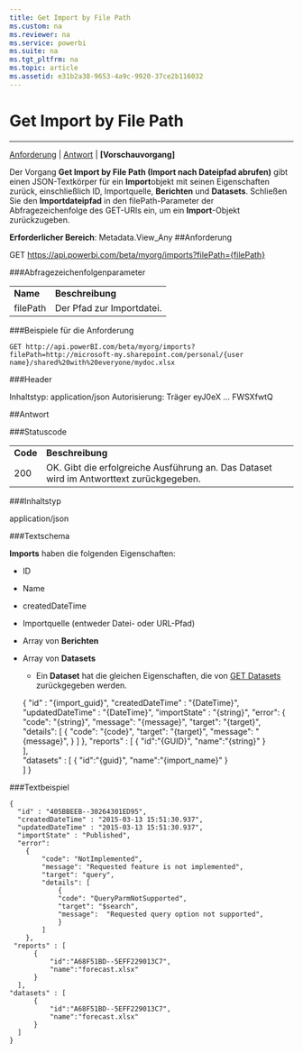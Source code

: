 ```yaml
---
title: Get Import by File Path
ms.custom: na
ms.reviewer: na
ms.service: powerbi
ms.suite: na
ms.tgt_pltfrm: na
ms.topic: article
ms.assetid: e31b2a38-9653-4a9c-9920-37ce2b116032
---
```

# Get Import by File Path
---

[Anforderung](#request) | [Antwort](#response) | **[Vorschauvorgang]**
<a name="top"/>

Der Vorgang **Get Import by File Path (Import nach Dateipfad abrufen)** gibt einen JSON-Textkörper für ein **Import**objekt mit seinen Eigenschaften zurück, einschließlich ID, Importquelle, **Berichten** und **Datasets**.
Schließen Sie den **Importdateipfad** in den filePath-Parameter der Abfragezeichenfolge des GET-URIs ein, um ein **Import**-Objekt zurückzugeben.

**Erforderlicher Bereich**: Metadata.View_Any
<a name="request"/>
##Anforderung

GET https://api.powerbi.com/beta/myorg/imports?filePath={filePath}

###Abfragezeichenfolgenparameter

<table>
  <tr>
    <td>
      <b>Name</b>
    </td>
    <td>
      <b>Beschreibung</b>
    </td>
  </tr>
  <tr>
    <td>filePath</td>
    <td>Der Pfad zur Importdatei.</td>
  </tr>
</table>

###Beispiele für die Anforderung

    GET http://api.powerBI.com/beta/myorg/imports?filePath=http://microsoft-my.sharepoint.com/personal/{user name}/shared%20with%20everyone/mydoc.xlsx

###Header

Inhaltstyp: application/json
Autorisierung: Träger eyJ0eX ... FWSXfwtQ   
<a name="response"/>

##Antwort

###Statuscode

<table>
  <tr>
    <td>
      <b>Code</b>
    </td>
    <td>
      <b>Beschreibung</b>
    </td>
  </tr>
  <tr>
    <td>200</td>
    <td>OK. Gibt die erfolgreiche Ausführung an. Das Dataset wird im Antworttext zurückgegeben.</td>
  </tr>
</table>

###Inhaltstyp

application/json

###Textschema

**Imports** haben die folgenden Eigenschaften:

- ID
- Name
- createdDateTime
- Importquelle (entweder Datei- oder URL-Pfad)
- Array von **Berichten**
- Array von **Datasets**
    - Ein **Dataset** hat die gleichen Eigenschaften, die von [GET Datasets](Get-Datasets.md) zurückgegeben werden.
    
    {
      "id" : "{import_guid}",
      "createdDateTime" : "{DateTime}",
      "updatedDateTime" : "{DateTime}",
      "importState" : "{string}",
      "error":
        {
            "code": "{string}",
            "message": "{message}",
            "target": "{target}",
            "details": [
                {
                "code": "{code}",
                "target": "{target}",
                "message": "{message}",
                }
            ]
        },
     "reports" : [
          {
              "id":"{GUID}",
              "name":"{string}"
          }  
      ],        
      "datasets" : [
          {
              "id":"{guid}",
              "name":"{import_name}"
          }  
      ]
    }

###Textbeispiel

    {
      "id" : "405BBEEB--30264301ED95",
      "createdDateTime" : "2015-03-13 15:51:30.937",
      "updatedDateTime" : "2015-03-13 15:51:30.937",
      "importState" : "Published", 
      "error":
        {
            "code": "NotImplemented",
            "message": "Requested feature is not implemented",
            "target": "query",
            "details": [
                {
                "code": "QueryParmNotSupported",
                "target": "$search",
                "message":  "Requested query option not supported",
                }
            ]
        },
     "reports" : [
          {
              "id":"A68F51BD--5EFF229013C7",
              "name":"forecast.xlsx"
          }  
      ],      
    "datasets" : [
          {
              "id":"A68F51BD--5EFF229013C7",
              "name":"forecast.xlsx"
          }  
      ]
    }


